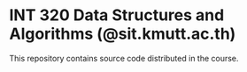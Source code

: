# INT 320 Data Structures and Algorithms (@sit.kmutt.ac.th)

This repository contains source code distributed in the course.
